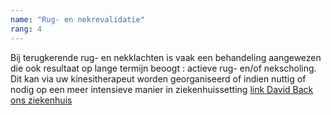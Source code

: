 ```yaml
---
name: "Rug- en nekrevalidatie"
rang: 4
---
```


Bij terugkerende rug- en nekklachten is vaak een behandeling aangewezen die ook resultaat op lange termijn beoogt : actieve rug- en/of nekscholing. Dit kan via uw kinesitherapeut worden georganiseerd of indien nuttig of nodig op een meer intensieve manier in ziekenhuissetting [link David Back ons ziekenhuis](https://leunesmedia.com)